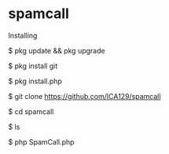 # spamcall


Installing

$ pkg update && pkg upgrade

$ pkg install git

$ pkg install.php

$ git clone https://github.com/ICA129/spamcall

$ cd spamcall

$ ls

$ php SpamCall.php
